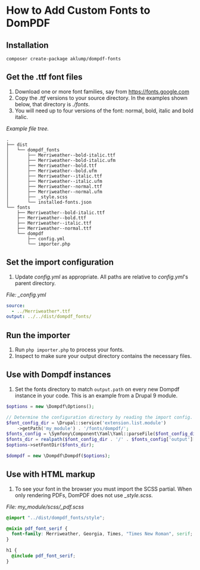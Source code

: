# How to Add Custom Fonts to DomPDF

## Installation

`composer create-package aklump/dompdf-fonts`

## Get the .ttf font files

1. Download one or more font families, say from <https://fonts.google.com>
2. Copy the _.ttf_ versions to your source directory. In the examples shown below, that directory is _./fonts_.
3. You will need up to four versions of the font: normal, bold, italic and bold italic.

_Example file tree._

```
.
├── dist
│   └── dompdf_fonts
│       ├── Merriweather--bold-italic.ttf
│       ├── Merriweather--bold-italic.ufm
│       ├── Merriweather--bold.ttf
│       ├── Merriweather--bold.ufm
│       ├── Merriweather--italic.ttf
│       ├── Merriweather--italic.ufm
│       ├── Merriweather--normal.ttf
│       ├── Merriweather--normal.ufm
│       ├── _style.scss
│       └── installed-fonts.json
└── fonts
    ├── Merriweather--bold-italic.ttf
    ├── Merriweather--bold.ttf
    ├── Merriweather--italic.ttf
    ├── Merriweather--normal.ttf
    └── dompdf
        ├── config.yml
        └── importer.php
```

## Set the import configuration

1. Update _config.yml_ as appropriate. All paths are relative to _config.yml_'s parent directory.

_File: \_config.yml_

```yaml
source:
  - ../Merriweather*.ttf
output: ../../dist/dompdf_fonts/
```

## Run the importer

1. Run `php importer.php` to process your fonts.
2. Inspect to make sure your output directory contains the necessary files.

## Use with Dompdf instances

1. Set the fonts directory to match `output.path` on every new Dompdf instance in your code. This is an example from a Drupal 9 module.

```php
$options = new \Dompdf\Options();

// Determine the configuration directory by reading the import config.
$font_config_dir = \Drupal::service('extension.list.module')
    ->getPath('my_module') . '/fonts/dompdf/';
$fonts_config = \Symfony\Component\Yaml\Yaml::parseFile($font_config_dir . '/config.yml');
$fonts_dir = realpath($font_config_dir . '/' . $fonts_config['output']['path']);
$options->setFontDir($fonts_dir);

$dompdf = new \Dompdf\Dompdf($options);
```

## Use with HTML markup

1. To see your font in the browser you must import the SCSS partial. When only rendering PDFs, DomPDF does not use _\_style.scss_.

_File: my_module/scss/\_pdf.scss_

```scss
@import "../dist/dompdf_fonts/style";

@mixin pdf_font_serif {
  font-family: Merriweather, Georgia, Times, "Times New Roman", serif;
}

h1 {
  @include pdf_font_serif;
}
```
